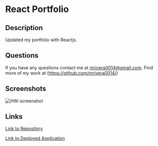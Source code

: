# React Portfolio

## Description

Updated my portfolio with Reactjs.

## Questions
If you have any questions contact me at mrivera0014@gmail.com.
Find more of my work at (https://github.com/mrivera0014/)

## Screenshots
![HW-screenshot](assets/portfolio-sh.PNG)

## Links

[Link to Repository](https://github.com/mrivera0014/du-work-day-scheduler)

[Link to Deployed Application](https://mrivera0014.github.io/react-portfolio/)